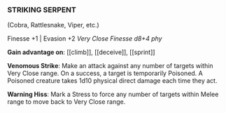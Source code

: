 ### STRIKING SERPENT
(Cobra, Rattlesnake, Viper, etc.)

Finesse +1 | Evasion +2
*Very Close Finesse d8+4 phy*

**Gain advantage on**: [[climb]], [[deceive]], [[sprint]]

**Venomous Strike**: Make an attack against any number of targets within Very Close range. On a success, a target is temporarily Poisoned. A Poisoned creature takes 1d10 physical direct damage each time they act.

**Warning Hiss**: Mark a Stress to force any number of targets within Melee range to move back to Very Close range.
